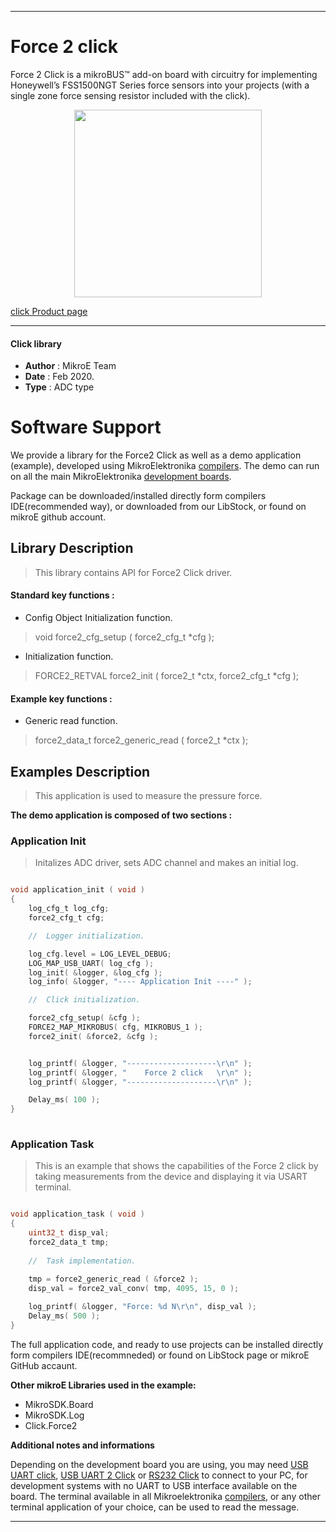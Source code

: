 
---
# Force 2 click

Force 2 Click is a mikroBUS™ add-on board with circuitry for implementing Honeywell’s FSS1500NGT Series force sensors into your projects (with a single zone force sensing resistor included with the click).

<p align="center">
  <img src="https://download.mikroe.com/images/click_for_ide/force2_click.png" height=300px>
</p>

[click Product page](https://www.mikroe.com/force-2-click)

---


#### Click library 

- **Author**        : MikroE Team
- **Date**          : Feb 2020.
- **Type**          : ADC type


# Software Support

We provide a library for the Force2 Click 
as well as a demo application (example), developed using MikroElektronika 
[compilers](https://shop.mikroe.com/compilers). 
The demo can run on all the main MikroElektronika [development boards](https://shop.mikroe.com/development-boards).

Package can be downloaded/installed directly form compilers IDE(recommended way), or downloaded from our LibStock, or found on mikroE github account. 

## Library Description

> This library contains API for Force2 Click driver.

#### Standard key functions :

- Config Object Initialization function.
> void force2_cfg_setup ( force2_cfg_t *cfg ); 
 
- Initialization function.
> FORCE2_RETVAL force2_init ( force2_t *ctx, force2_cfg_t *cfg );


#### Example key functions :

- Generic read function.
> force2_data_t force2_generic_read ( force2_t *ctx );

## Examples Description

> This application is used to measure the pressure force.

**The demo application is composed of two sections :**

### Application Init 

> Initalizes ADC driver, sets ADC channel and makes an initial log.

```c

void application_init ( void )
{
    log_cfg_t log_cfg;
    force2_cfg_t cfg;

    //  Logger initialization.

    log_cfg.level = LOG_LEVEL_DEBUG;
    LOG_MAP_USB_UART( log_cfg );
    log_init( &logger, &log_cfg );
    log_info( &logger, "---- Application Init ----" );

    //  Click initialization.

    force2_cfg_setup( &cfg );
    FORCE2_MAP_MIKROBUS( cfg, MIKROBUS_1 );
    force2_init( &force2, &cfg );


    log_printf( &logger, "--------------------\r\n" );
    log_printf( &logger, "    Force 2 click   \r\n" );
    log_printf( &logger, "--------------------\r\n" );

    Delay_ms( 100 );
}
  
```

### Application Task

> This is an example that shows the capabilities of the Force 2 click by taking measurements from the device and displaying it via USART terminal.

```c

void application_task ( void )
{
    uint32_t disp_val;
    force2_data_t tmp;
    
    //  Task implementation.
    
    tmp = force2_generic_read ( &force2 );
    disp_val = force2_val_conv( tmp, 4095, 15, 0 );

    log_printf( &logger, "Force: %d N\r\n", disp_val );
    Delay_ms( 500 );
}  

```

The full application code, and ready to use projects can be  installed directly form compilers IDE(recommneded) or found on LibStock page or mikroE GitHub accaunt.

**Other mikroE Libraries used in the example:** 

- MikroSDK.Board
- MikroSDK.Log
- Click.Force2

**Additional notes and informations**

Depending on the development board you are using, you may need 
[USB UART click](https://shop.mikroe.com/usb-uart-click), 
[USB UART 2 Click](https://shop.mikroe.com/usb-uart-2-click) or 
[RS232 Click](https://shop.mikroe.com/rs232-click) to connect to your PC, for 
development systems with no UART to USB interface available on the board. The 
terminal available in all Mikroelektronika 
[compilers](https://shop.mikroe.com/compilers), or any other terminal application 
of your choice, can be used to read the message.



---
